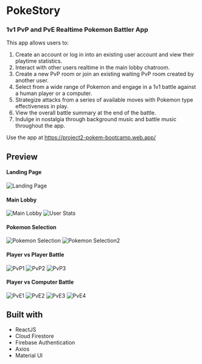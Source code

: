 # PokeStory
### 1v1 PvP and PvE Realtime Pokemon Battler App

This app allows users to:
1. Create an account or log in into an existing user account and view their playtime statistics.
2. Interact with other users realtime in the main lobby chatroom.
3. Create a new PvP room or join an existing waiting PvP room created by another user.
4. Select from a wide range of Pokemon and engage in a 1v1 battle against a human player or a computer.
5. Strategize attacks from a series of available moves with Pokemon type effectiveness in play.
6. View the overall battle summary at the end of the battle.
7. Indulge in nostalgia through background music and battle music throughout the app.

Use the app at https://project2-pokem-bootcamp.web.app/

## Preview

#### Landing Page
![Landing Page](https://user-images.githubusercontent.com/105807323/209912617-a43bc361-10f8-4c04-8955-afaf2477cae7.png)

#### Main Lobby
![Main Lobby](https://user-images.githubusercontent.com/105807323/209912629-01dee759-0cd3-4f0d-a050-d55d7191abaf.png)
![User Stats](https://user-images.githubusercontent.com/105807323/209912636-b273bb84-02e9-41c0-933f-f0abb817ec35.png)

#### Pokemon Selection
![Pokemon Selection](https://user-images.githubusercontent.com/105807323/209912657-cdfa1d0c-6832-406f-af4e-df0763bf250d.png)
![Pokemon Selection2](https://user-images.githubusercontent.com/105807323/209912672-b00d6a66-d9d9-4821-b901-03a3d488302e.png)

#### Player vs Player Battle
![PvP1](https://user-images.githubusercontent.com/105807323/209912719-a5809ee4-a8f0-4be3-bb19-5a4a16bdf668.png)
![PvP2](https://user-images.githubusercontent.com/105807323/209912730-d5b8c6a2-f206-4fc2-8b9c-fe40c921d1ae.png)
![PvP3](https://user-images.githubusercontent.com/105807323/209912736-ee8d25c0-f806-4f23-8509-eb05658dc29e.png)

#### Player vs Computer Battle
![PvE1](https://user-images.githubusercontent.com/105807323/209912767-d1079b7c-e9c6-478f-878d-90f8ae67a20d.png)
![PvE2](https://user-images.githubusercontent.com/105807323/209912773-e2b672b6-ceb8-4de5-bad7-ccc5e873fc67.png)
![PvE3](https://user-images.githubusercontent.com/105807323/209912778-264cf033-b290-4d66-98f0-ade95ceac32c.png)
![PvE4](https://user-images.githubusercontent.com/105807323/209912781-b68c014a-3873-459c-b579-35e8c924a50f.png)


## Built with
- ReactJS
- Cloud Firestore
- Firebase Authentication
- Axios
- Material UI
